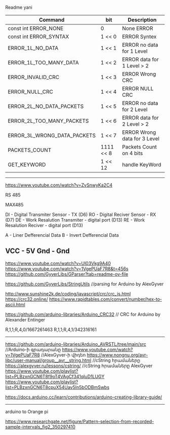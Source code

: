Readme yani

|Command                      | bit        | Description                  |
| --------------------------- | ---------- | ---------------------------- |
| const int ERROR_NONE        | 0          | None ERROR                   |
| const int ERROR_SYNTAX      | 1 << 0     | ERROR Syntex                 |   
| ERROR_1L_NO_DATA            | 1 << 1     | ERROR no data for 1 Level    |  
| ERROR_1L_TOO_MANY_DATA      | 1 << 2     | ERROR data for 1 Level > 2   |  
| ERROR_INVALID_CRC           | 1 << 3     | ERROR Wrong CRC              |
| ERROR_NULL_CRC              | 1 << 4     | ERROR NULL CRC               |
| ERROR_2L_NO_DATA_PACKETS    | 1 << 5     | ERROR no data for 2 Level    |
| ERROR_2L_TOO_MANY_PACKETS   | 1 << 6     | ERROR data for 2 Level > 2   | 
| ERROR_3L_WRONG_DATA_PACKETS | 1 << 7     | ERROR Wrong data for 3 Level |
| PACKETS_COUNT               | 1111 << 8  | Packets Count on 4 bits      |
| GET_KEYWORD                 | 1 << 12    | handle KeyWord               |













--------------------------------------------------------------------------------------------------------
https://www.youtube.com/watch?v=ZvSnwyKa2C4

RS 485

MAX485

DI - Digital Transmiter Sensor - TX (D6)
RO - Digital Reciver Sensor - RX (D7)
DE - Work Resalution Transmiter - digital port (D13)
RE - Work Resalution Reciver - digital port (D13)

A - Liner Defferencial Data
B - Invert Defferencial Data

VCC - 5V
Gnd - Gnd
--------------------------------------------------------------------------------------------------------
https://www.youtube.com/watch?v=Ul03Vkg9A40
https://www.youtube.com/watch?v=1VgePUaF7R8&t=456s
https://github.com/GyverLibs/GParser?tab=readme-ov-file

https://github.com/GyverLibs/StringUtils                     //parsing for Arduino by AlexGyver

http://www.sunshine2k.de/coding/javascript/crc/crc_js.html
https://crc32.online/
https://www.rapidtables.com/convert/number/hex-to-ascii.html

https://github.com/arduino-libraries/Arduino_CRC32             // CRC for Arduino by Alexander Entinger


R,1,1;R,4,0/1667261463
R,1,1;R,4,1/342316161

--------------------------------------------------------------------------------------------------------

https://github.com/arduino-libraries/Arduino_AVRSTL/tree/main/src            //Arduino-ի գրադարանը
https://www.youtube.com/watch?v=1VgePUaF7R8                                  //AlexGyver-ի վիդեո
https://www.nongnu.org/avr-libc/user-manual/group__avr__string.html          //cString հրամաները
https://alexgyver.ru/lessons/cstring/                                        //cString հրամաները AlexGyver
https://www.youtube.com/playlist?list=PLBzxnGCN6T8f9oT4VAgCf341qIuD1LUGY
https://www.youtube.com/playlist?list=PLBzxnGCN6T8cpuX54Uav5In5bODBmSwbs

https://docs.arduino.cc/learn/contributions/arduino-creating-library-guide/



--------------------------------------------------------------------------------------------------------
arduino to Orange pi

https://www.researchgate.net/figure/Pattern-selection-from-recorded-sample-intervals_fig2_350297410
